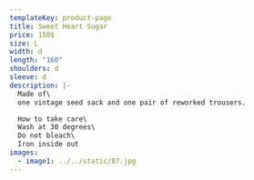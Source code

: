 ```yaml
---
templateKey: product-page
title: Sweet Heart Sugar
price: 150$
size: L
width: d
length: "160"
shoulders: d
sleeve: d
description: |-
  Made of\
  one vintage seed sack and one pair of reworked trousers.

  How to take care\
  Wash at 30 degrees\
  Do not bleach\
  Iron inside out
images:
  - image1: ../../static/87.jpg
---
```


